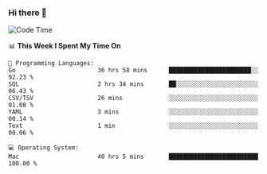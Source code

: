 ### Hi there 👋

<!--
**CrazyCollin/crazycollin** is a ✨ _special_ ✨ repository because its `README.md` (this file) appears on your GitHub profile.

Here are some ideas to get you started:

- 🔭 I’m currently working on ...
- 🌱 I’m currently learning ...
- 👯 I’m looking to collaborate on ...
- 🤔 I’m looking for help with ...
- 💬 Ask me about ...
- 📫 How to reach me: ...
- 😄 Pronouns: ...
- ⚡ Fun fact: ...
-->

<!--START_SECTION:waka-->
![Code Time](http://img.shields.io/badge/Code%20Time-2%2C135%20hrs%2043%20mins-blue)

📊 **This Week I Spent My Time On** 

```text
💬 Programming Languages: 
Go                       36 hrs 58 mins      ███████████████████████░░   92.23 % 
SQL                      2 hrs 34 mins       ██░░░░░░░░░░░░░░░░░░░░░░░   06.43 % 
CSV/TSV                  26 mins             ░░░░░░░░░░░░░░░░░░░░░░░░░   01.08 % 
YAML                     3 mins              ░░░░░░░░░░░░░░░░░░░░░░░░░   00.14 % 
Text                     1 min               ░░░░░░░░░░░░░░░░░░░░░░░░░   00.06 % 

💻 Operating System: 
Mac                      40 hrs 5 mins       █████████████████████████   100.00 % 
```


<!--END_SECTION:waka-->
